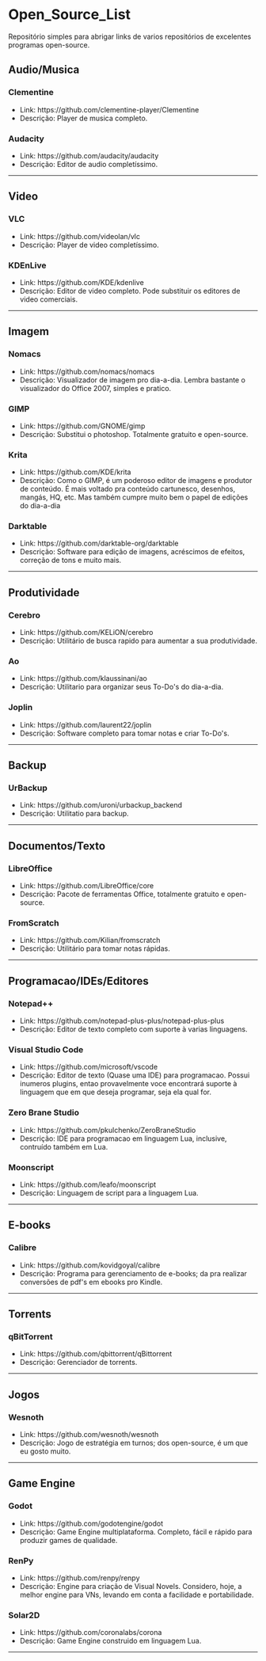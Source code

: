 # Open_Source_List
Repositório simples para abrigar links de varios repositórios de excelentes programas open-source.


<h2>Audio/Musica</h2>

<h3>Clementine</h3>
  <ul>
  <li>Link: https://github.com/clementine-player/Clementine</li>
  <li>Descrição: Player de musica completo.</li>
  </ul>

<h3>Audacity</h3>
  <ul>
  <li>Link: https://github.com/audacity/audacity</li>
  <li>Descrição: Editor de audio completíssimo. </li>
  </ul>
  
<hr>

<h2>Video</h2>

<h3>VLC</h3>
  <ul>
  <li>Link: https://github.com/videolan/vlc </li>
  <li>Descrição: Player de video completíssimo.</li>
  </ul>
  
  <h3>KDEnLive</h3>
  <ul>
  <li>Link: https://github.com/KDE/kdenlive</li>
  <li>Descrição: Editor de video completo. Pode substituir os editores de video comerciais.</li>
  </ul>

<hr>

<h2>Imagem</h2>

<h3>Nomacs</h3>
  <ul>
  <li>Link: https://github.com/nomacs/nomacs</li>
  <li>Descrição: Visualizador de imagem pro dia-a-dia. Lembra bastante o visualizador do Office 2007, simples e pratico.</li>
  </ul>

<h3>GIMP</h3>
  <ul>
  <li>Link: https://github.com/GNOME/gimp</li>
  <li>Descrição: Substitui o photoshop. Totalmente gratuito e open-source.</li>
  </ul>
  
  <h3>Krita</h3>
  <ul>
  <li>Link: https://github.com/KDE/krita</li>
  <li>Descrição: Como o GIMP, é um poderoso editor de imagens e produtor de conteúdo. É mais voltado pra conteúdo cartunesco, desenhos, mangás, HQ, etc. Mas também cumpre muito bem o papel de edições do dia-a-dia</li>
  </ul>
  
  <h3>Darktable</h3>
  <ul>
  <li>Link: https://github.com/darktable-org/darktable</li>
  <li>Descrição: Software para edição de imagens, acréscimos de efeitos, correção de tons e muito mais.</li>
  </ul>

<hr>

<h2>Produtividade</h2>

<h3>Cerebro</h3>
  <ul>
  <li>Link: https://github.com/KELiON/cerebro</li>
  <li>Descrição: Utilitário de busca rapido para aumentar a sua produtividade.</li>
  </ul>

<h3>Ao</h3>
  <ul>
  <li>Link: https://github.com/klaussinani/ao</li>
  <li>Descrição: Utilitario para organizar seus To-Do's do dia-a-dia.</li>
  </ul>
  
<h3>Joplin</h3>
  <ul>
  <li>Link: https://github.com/laurent22/joplin</li>
  <li>Descrição: Software completo para tomar notas e criar To-Do's.</li>
  </ul>

<hr>

<h2>Backup</h2>

<h3>UrBackup</h3>
  <ul>
  <li>Link: https://github.com/uroni/urbackup_backend</li>
  <li>Descrição: Utilitatio para backup.</li>
  </ul>
  
<hr>

<h2>Documentos/Texto</h2>

<h3>LibreOffice</h3>
  <ul>
  <li>Link: https://github.com/LibreOffice/core</li>
  <li>Descrição: Pacote de ferramentas Office, totalmente gratuito e open-source.</li>
  </ul>

<h3>FromScratch</h3>
  <ul>
  <li>Link: https://github.com/Kilian/fromscratch</li>
  <li>Descrição: Utilitário para tomar notas rápidas.</li>
  </ul>

<hr>


<h2>Programacao/IDEs/Editores</h2>

<h3>Notepad++</h3>
  <ul>
  <li>Link: https://github.com/notepad-plus-plus/notepad-plus-plus</li>
  <li>Descrição: Editor de texto completo com suporte à varias linguagens.</li>
  </ul>

<h3>Visual Studio Code</h3>
  <ul>
  <li>Link: https://github.com/microsoft/vscode</li>
  <li>Descrição: Editor de texto (Quase uma IDE) para programacao. Possui inumeros plugins,
    entao provavelmente voce encontrará suporte à linguagem que em que deseja programar, seja ela qual for.</li>
  </ul>

<h3>Zero Brane Studio</h3>
  <ul>
  <li>Link: https://github.com/pkulchenko/ZeroBraneStudio</li>
  <li>Descrição: IDE para programacao em linguagem Lua, inclusive, contruído também em Lua.</li>
  </ul>

<h3>Moonscript</h3>
  <ul>
  <li>Link: https://github.com/leafo/moonscript</li>
  <li>Descrição: Linguagem de script para a linguagem Lua.</li>
  </ul>
 
<hr>

<h2>E-books</h2>

<h3>Calibre</h3>
  <ul>
  <li>Link: https://github.com/kovidgoyal/calibre</li>
  <li>Descrição: Programa para gerenciamento de e-books; da pra realizar conversões de pdf's em ebooks pro Kindle.</li>
  </ul>

<hr>

<h2>Torrents</h2>

<h3>qBitTorrent</h3>
  <ul>
  <li>Link: https://github.com/qbittorrent/qBittorrent</li>
  <li>Descrição: Gerenciador de torrents.</li>
  </ul>

<hr>

<h2>Jogos</h2>

<h3>Wesnoth</h3>
  <ul>
  <li>Link: https://github.com/wesnoth/wesnoth</li>
  <li>Descrição: Jogo de estratégia em turnos; dos open-source, é um que eu gosto muito.</li>
  </ul>

<hr>

<h2>Game Engine</h2>

<h3>Godot</h3>
  <ul>
  <li>Link: https://github.com/godotengine/godot</li>
  <li>Descrição: Game Engine multiplataforma. Completo, fácil e rápido para produzir games de qualidade.</li>
  </ul>

<h3>RenPy</h3>
  <ul>
  <li>Link: https://github.com/renpy/renpy</li>
  <li>Descrição: Engine para criação de Visual Novels. Considero, hoje, a melhor engine para VNs, levando em conta a facilidade e portabilidade.</li>
  </ul>
  
 <h3>Solar2D</h3>
  <ul>
  <li>Link: https://github.com/coronalabs/corona</li>
  <li>Descrição: Game Engine construido em linguagem Lua.</li>
  </ul>

<hr>
